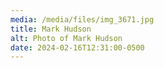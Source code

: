 ```yaml
---
media: /media/files/img_3671.jpg
title: Mark Hudson
alt: Photo of Mark Hudson
date: 2024-02-16T12:31:00-0500
---
```

